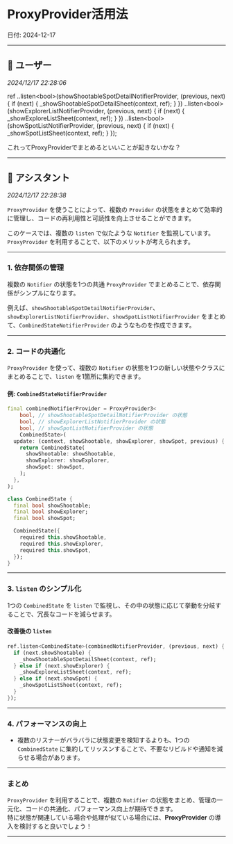 # ProxyProvider活用法

日付: 2024-12-17

---

## 👤 ユーザー
*2024/12/17 22:28:06*

ref
      ..listen&lt;bool&gt;(showShootableSpotDetailNotifierProvider, (previous, next) {
        if (next) {
          \_showShootableSpotDetailSheet(context, ref);
        }
      })
      ..listen&lt;bool&gt;(showExplorerListNotifierProvider, (previous, next) {
        if (next) {
          \_showExploreListSheet(context, ref);
        }
      })
      ..listen&lt;bool&gt;(showSpotListNotifierProvider, (previous, next) {
        if (next) {
          \_showSpotListSheet(context, ref);
        }
      });

これってProxyProviderでまとめるといいことが起きないかな？

---

## 🤖 アシスタント
*2024/12/17 22:28:38*

`ProxyProvider` を使うことによって、複数の `Provider` の状態をまとめて効率的に管理し、コードの再利用性と可読性を向上させることができます。

このケースでは、複数の `listen` で似たような `Notifier` を監視しています。`ProxyProvider` を利用することで、以下のメリットが考えられます。

---

### 1. **依存関係の管理**
複数の `Notifier` の状態を1つの共通 `ProxyProvider` でまとめることで、依存関係がシンプルになります。

例えば、`showShootableSpotDetailNotifierProvider`、`showExplorerListNotifierProvider`、`showSpotListNotifierProvider` をまとめて、`CombinedStateNotifierProvider` のようなものを作成できます。

---

### 2. **コードの共通化**
`ProxyProvider` を使って、複数の `Notifier` の状態を1つの新しい状態やクラスにまとめることで、`listen` を1箇所に集約できます。

#### 例: `CombinedStateNotifierProvider`
```dart
final combinedNotifierProvider = ProxyProvider3<
    bool, // showShootableSpotDetailNotifierProvider の状態
    bool, // showExplorerListNotifierProvider の状態
    bool, // showSpotListNotifierProvider の状態
    CombinedState>(
  update: (context, showShootable, showExplorer, showSpot, previous) {
    return CombinedState(
      showShootable: showShootable,
      showExplorer: showExplorer,
      showSpot: showSpot,
    );
  },
);

class CombinedState {
  final bool showShootable;
  final bool showExplorer;
  final bool showSpot;

  CombinedState({
    required this.showShootable,
    required this.showExplorer,
    required this.showSpot,
  });
}
```

---

### 3. **`listen` のシンプル化**
1つの `CombinedState` を `listen` で監視し、その中の状態に応じて挙動を分岐することで、冗長なコードを減らせます。

#### 改善後の `listen`
```dart
ref.listen<CombinedState>(combinedNotifierProvider, (previous, next) {
  if (next.showShootable) {
    _showShootableSpotDetailSheet(context, ref);
  } else if (next.showExplorer) {
    _showExploreListSheet(context, ref);
  } else if (next.showSpot) {
    _showSpotListSheet(context, ref);
  }
});
```

---

### 4. **パフォーマンスの向上**
- 複数のリスナーがバラバラに状態変更を検知するよりも、1つの `CombinedState` に集約してリッスンすることで、不要なリビルドや通知を減らせる場合があります。

---

### まとめ
`ProxyProvider` を利用することで、複数の `Notifier` の状態をまとめ、管理の一元化、コードの共通化、パフォーマンス向上が期待できます。  
特に状態が関連している場合や処理が似ている場合には、**ProxyProvider** の導入を検討すると良いでしょう！

---
